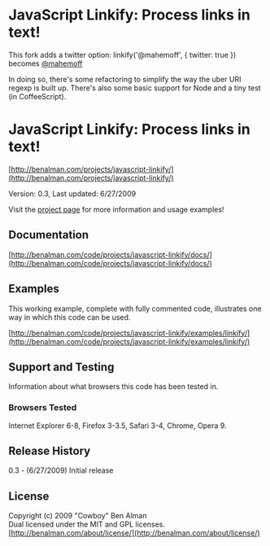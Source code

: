 # JavaScript Linkify: Process links in text! #

This fork adds a twitter option:
    linkify('@mahemoff', { twitter: true })
becomes
    <a href="http://twitter.com/mahemoff" title="http://twitter.com/mahemoff">@mahemoff</a>

In doing so, there's some refactoring to simplify the way the uber URI regexp is built up.
There's also some basic support for Node and a tiny test (in CoffeeScript).

# JavaScript Linkify: Process links in text! #
[http://benalman.com/projects/javascript-linkify/](http://benalman.com/projects/javascript-linkify/)

Version: 0.3, Last updated: 6/27/2009

Visit the [project page](http://benalman.com/projects/javascript-linkify/) for more information and usage examples!


## Documentation ##
[http://benalman.com/code/projects/javascript-linkify/docs/](http://benalman.com/code/projects/javascript-linkify/docs/)


## Examples ##
This working example, complete with fully commented code, illustrates one way
in which this code can be used.

[http://benalman.com/code/projects/javascript-linkify/examples/linkify/](http://benalman.com/code/projects/javascript-linkify/examples/linkify/)  

## Support and Testing ##
Information about what browsers this code has been tested in.

### Browsers Tested ###
Internet Explorer 6-8, Firefox 3-3.5, Safari 3-4, Chrome, Opera 9.


## Release History ##

0.3 - (6/27/2009) Initial release


## License ##
Copyright (c) 2009 "Cowboy" Ben Alman  
Dual licensed under the MIT and GPL licenses.  
[http://benalman.com/about/license/](http://benalman.com/about/license/)
